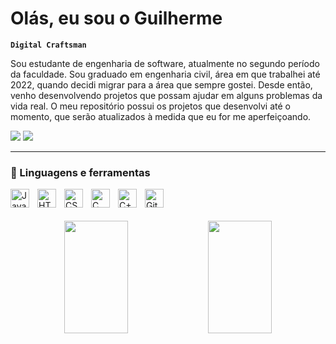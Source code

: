 # Olás, eu sou o Guilherme

**`Digital Craftsman`**

Sou estudante de engenharia de software, atualmente no segundo período da faculdade. Sou graduado em engenharia civil, área em que trabalhei até 2022, quando decidi migrar para a área que sempre gostei. Desde então, venho desenvolvendo projetos que possam ajudar em alguns problemas da vida real. O meu repositório possui os projetos que desenvolvi até o momento, que serão atualizados à medida que eu for me aperfeiçoando.

<!-- Cards de contato -->
<div align="left">
  <a href = "mailto:guilhermeldcosta@gmail.com"><img src="https://img.shields.io/badge/-Gmail-%23333?style=for-the-badge&logo=gmail&logoColor=white" target="_blank"></a>
  <a href="https://www.linkedin.com/in/guilhermeldcosta/" target="_blank"><img src="https://img.shields.io/badge/-LinkedIn-%230077B5?style=for-the-badge&logo=linkedin&logoColor=white" target="_blank"></a>
</div>

---

### 🧰 Linguagens e ferramentas

<div style="display:inline_block">
  <img align="left" alt="Javascript" width="30px" style="padding-right:10px;" src="https://cdn.jsdelivr.net/gh/devicons/devicon/icons/javascript/javascript-original.svg">
  <img align="left" alt="HTML" width="30px" style="padding-right:10px;" src="https://cdn.jsdelivr.net/gh/devicons/devicon/icons/html5/html5-original.svg">
  <img align="left" alt="CSS" width="30px" style="padding-right:10px;" src="https://cdn.jsdelivr.net/gh/devicons/devicon/icons/css3/css3-original.svg">
  <img align="left" alt="C" width="30px" style="padding-right:10px;" src="https://cdn.jsdelivr.net/gh/devicons/devicon/icons/c/c-original.svg">
  <img align="left" alt="C++" width="30px" style="padding-right:10px;" src="https://cdn.jsdelivr.net/gh/devicons/devicon/icons/cplusplus/cplusplus-original.svg">
  <img align="left" alt="Git" width="30px" style="padding-right:10px;" src="https://cdn.jsdelivr.net/gh/devicons/devicon/icons/git/git-original.svg" />
</div>

<div style="display:block" align="center">
  <br>
  <br>
  <br>
  <img width="45%" height="180em" style="padding-right:0;" src="https://github-readme-stats-psi-liart.vercel.app/api?username=guilhermelcosta&show_icons=true&theme=darcula&include_all_commits=true&count_private=true"/>
  <img width="45%" height="180em" style="padding:0;" src="https://github-readme-stats-psi-liart.vercel.app/api/top-langs/?username=guilhermelcosta&layout=compact&langs_count=7&theme=darcula"/>
</div>
